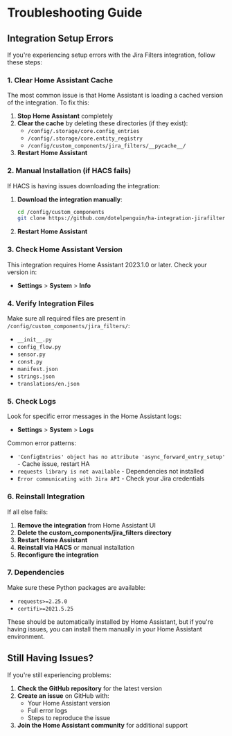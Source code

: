 # Troubleshooting Guide

## Integration Setup Errors

If you're experiencing setup errors with the Jira Filters integration, follow these steps:

### 1. Clear Home Assistant Cache

The most common issue is that Home Assistant is loading a cached version of the integration. To fix this:

1. **Stop Home Assistant** completely
2. **Clear the cache** by deleting these directories (if they exist):
   - `/config/.storage/core.config_entries`
   - `/config/.storage/core.entity_registry`
   - `/config/custom_components/jira_filters/__pycache__/`
3. **Restart Home Assistant**

### 2. Manual Installation (if HACS fails)

If HACS is having issues downloading the integration:

1. **Download the integration manually**:
   ```bash
   cd /config/custom_components
   git clone https://github.com/dotelpenguin/ha-integration-jirafilters.git jira_filters
   ```

2. **Restart Home Assistant**

### 3. Check Home Assistant Version

This integration requires Home Assistant 2023.1.0 or later. Check your version in:
- **Settings** > **System** > **Info**

### 4. Verify Integration Files

Make sure all required files are present in `/config/custom_components/jira_filters/`:
- `__init__.py`
- `config_flow.py`
- `sensor.py`
- `const.py`
- `manifest.json`
- `strings.json`
- `translations/en.json`

### 5. Check Logs

Look for specific error messages in the Home Assistant logs:
- **Settings** > **System** > **Logs**

Common error patterns:
- `'ConfigEntries' object has no attribute 'async_forward_entry_setup'` - Cache issue, restart HA
- `requests library is not available` - Dependencies not installed
- `Error communicating with Jira API` - Check your Jira credentials

### 6. Reinstall Integration

If all else fails:

1. **Remove the integration** from Home Assistant UI
2. **Delete the custom_components/jira_filters directory**
3. **Restart Home Assistant**
4. **Reinstall via HACS** or manual installation
5. **Reconfigure the integration**

### 7. Dependencies

Make sure these Python packages are available:
- `requests>=2.25.0`
- `certifi>=2021.5.25`

These should be automatically installed by Home Assistant, but if you're having issues, you can install them manually in your Home Assistant environment.

## Still Having Issues?

If you're still experiencing problems:

1. **Check the GitHub repository** for the latest version
2. **Create an issue** on GitHub with:
   - Your Home Assistant version
   - Full error logs
   - Steps to reproduce the issue
3. **Join the Home Assistant community** for additional support

